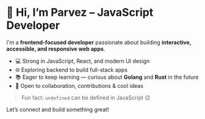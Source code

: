 # 👋 Hi, I’m Parvez – JavaScript Developer

I'm a **frontend-focused developer** passionate about building **interactive, accessible, and responsive web apps**.

- 💻 Strong in JavaScript, React, and modern UI design  
- 🌐 Exploring backend to build full-stack apps  
- 📚 Eager to keep learning — curious about **Golang** and **Rust** in the future  
- 🤝 Open to collaboration, contributions & cool ideas

> Fun fact: `undefined` can be defined in JavaScript 😉

Let’s connect and build something great!
